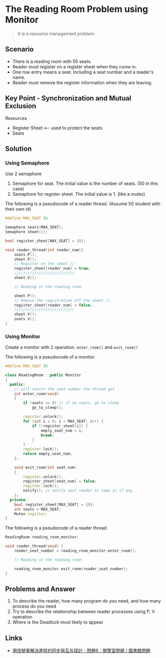 # The Reading Room Problem using Monitor

> It is a resource management problem

## Scenario

* There is a reading room with 50 seats.
* Reader must register on a register sheet when they come in.
* One row entry means a seat. Including a seat number and a reader's name.
* Reader must remove the register information when they are leaving.

## Key Point - Synchronization and Mutual Exclusion

Resources

* Register Sheet <-- used to protect the seats
* Seats

## Solution

### Using Semaphore

Use 2 semaphore

1. Semaphore for seat. The initial value is the number of seats. (50 in this case)
2. Semaphore for register sheet. The initial value is 1. (like a mutex)

The following is a pseudocode of a reader thread. (Assume 50 student with their own id)

```cpp
#define MAX_SEAT 50

Semaphore seats(MAX_SEAT);
Semaphore sheet(1);

bool register_sheet[MAX_SEAT] = {0};

void reader_thread(int reader_num){
    seats.P();
    sheet.P();
    // Register on the sheet //
    register_sheet[reader_num] = true;
    ///////////////////////////
    sheet.V();

    // Reading in the reading room

    sheet.P();
    // Remove the registration off the sheet //
    register_sheet[reader_num] = false;
    ///////////////////////////
    sheet.V();
    seats.V();
}
```

### Using Monitor

Create a monitor with 2 operation. `enter_room()` and `exit_room()`

The following is a pseudocode of a monitor.

```cpp
#define MAX_SEAT 50

class ReadingRoom : public Monitor
{
  public:
    // will return the seat number the thread get
    int enter_room(void)
    {
        if (seats == 0) // if no seats, go to sleep
            go_to_sleep();

        register.unlock();
        for (int i = 0; i < MAX_SEAT; i++) {
            if (!register_sheet[i]) {
                empty_seat_num = i;
                break;
            }
        }
        register.lock();
        return empty_seat_num;
    };

    void exit_room(int seat_num)
    {
        register.unlock();
        register_sheet[seat_num] = false;
        register.lock();
        notify(); // notify next reader to come in if any.
    };
  private:
    bool register_sheet[MAX_SEAT] = {0};
    int seats = MAX_SEAT;
    Mutex register;
}
```

The following is a pseudocode of a reader thread.

```cpp
ReadingRoom reading_room_monitor;

void reader_thread(void) {
    reader_seat_number = reading_room_monitor.enter_room();

    // Reading in the reading room

    reading_room_monitor.exit_room(reader_seat_number);
}
```

## Problems and Answer

1. To describe the reader, how many program do you need, and how many process do you need
2. Try to describe the relationship between reader processes using P, V operation
3. Where is the Deadlock most likely to appear

## Links

* [用信號量解決進程的同步與互斥探討 - 問題6：閱覽室問題 / 圖書館問題](http://whatbeg.com/2017/03/06/semaphore.html#%E9%97%AE%E9%A2%986%EF%BC%9A%E9%98%85%E8%A7%88%E5%AE%A4%E9%97%AE%E9%A2%98-%E5%9B%BE%E4%B9%A6%E9%A6%86%E9%97%AE%E9%A2%98)
